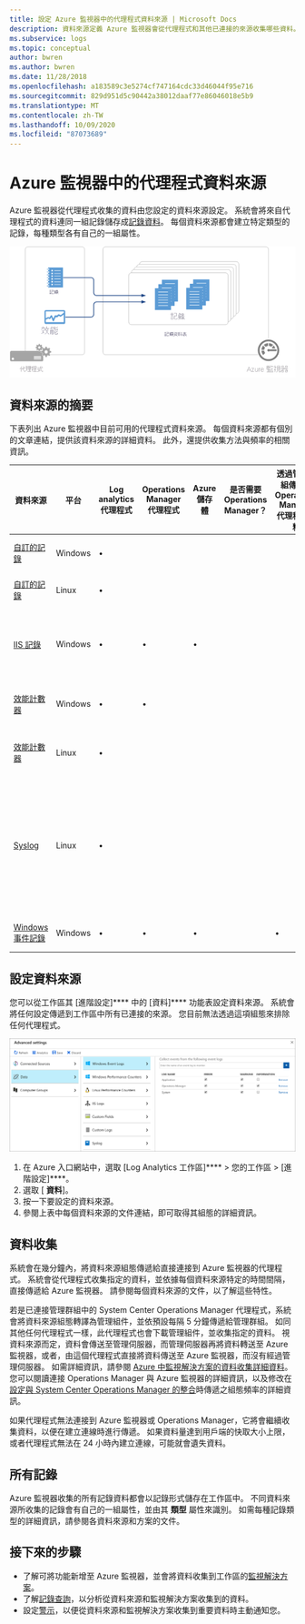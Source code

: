 ```yaml
---
title: 設定 Azure 監視器中的代理程式資料來源 | Microsoft Docs
description: 資料來源定義 Azure 監視器會從代理程式和其他已連接的來源收集哪些資料。  本文說明 Azure 監視器如何使用資料來源的概念、詳細說明如何設定資料來源，並提供可用的不同資料來源的摘要。.
ms.subservice: logs
ms.topic: conceptual
author: bwren
ms.author: bwren
ms.date: 11/28/2018
ms.openlocfilehash: a183589c3e5274cf747164cdc33d46044f95e716
ms.sourcegitcommit: 829d951d5c90442a38012daaf77e86046018e5b9
ms.translationtype: MT
ms.contentlocale: zh-TW
ms.lasthandoff: 10/09/2020
ms.locfileid: "87073689"
---
```

# <a name="agent-data-sources-in-azure-monitor"></a>Azure 監視器中的代理程式資料來源
Azure 監視器從代理程式收集的資料由您設定的資料來源設定。  系統會將來自代理程式的資料連同一組記錄儲存成[記錄資料](data-platform-logs.md)。  每個資料來源都會建立特定類型的記錄，每種類型各有自己的一組屬性。

![記錄資料收集](media/agent-data-sources/overview.png)

## <a name="summary-of-data-sources"></a>資料來源的摘要
下表列出 Azure 監視器中目前可用的代理程式資料來源。  每個資料來源都有個別的文章連結，提供該資料來源的詳細資料。   此外，還提供收集方法與頻率的相關資訊。 


| 資料來源 | 平台 | Log analytics 代理程式 | Operations Manager 代理程式 | Azure 儲存體 | 是否需要 Operations Manager？ | 透過管理群組傳送的 Operations Manager 代理程式資料 | 收集頻率 |
| --- | --- | --- | --- | --- | --- | --- | --- |
| [自訂的記錄](data-sources-custom-logs.md) | Windows |&#8226; |  | |  |  | 與抵達同時 |
| [自訂的記錄](data-sources-custom-logs.md) | Linux   |&#8226; |  | |  |  | 與抵達同時 |
| [IIS 記錄](data-sources-iis-logs.md) | Windows |&#8226; |&#8226; |&#8226; |  |  |取決於記錄檔檔案換用設定 |
| [效能計數器](data-sources-performance-counters.md) | Windows |&#8226; |&#8226; |  |  |  |依排程，最少 10 秒 |
| [效能計數器](data-sources-performance-counters.md) | Linux |&#8226; |  |  |  |  |依排程，最少 10 秒 |
| [Syslog](data-sources-syslog.md) | Linux |&#8226; |  |  |  |  |從 Azure 儲存體 ：10 分鐘；從代理程式：與抵達同時 |
| [Windows 事件記錄](data-sources-windows-events.md) |Windows |&#8226; |&#8226; |&#8226; |  |&#8226; | 與抵達同時 |


## <a name="configuring-data-sources"></a>設定資料來源
您可以從工作區其 [進階設定]**** 中的 [資料]**** 功能表設定資料來源。  系統會將任何設定傳遞到工作區中所有已連接的來源。  您目前無法透過這項組態來排除任何代理程式。

![設定 Windows 事件](media/agent-data-sources/configure-events.png)

1. 在 Azure 入口網站中，選取 [Log Analytics 工作區]**** > 您的工作區 > [進階設定]****。
2. 選取 [ **資料**]。
3. 按一下要設定的資料來源。
4. 參閱上表中每個資料來源的文件連結，即可取得其組態的詳細資訊。


## <a name="data-collection"></a>資料收集
系統會在幾分鐘內，將資料來源組態傳遞給直接連接到 Azure 監視器的代理程式。  系統會從代理程式收集指定的資料，並依據每個資料來源特定的時間間隔，直接傳遞給 Azure 監視器。  請參閱每個資料來源的文件，以了解這些特性。

若是已連接管理群組中的 System Center Operations Manager 代理程式，系統會將資料來源組態轉譯為管理組件，並依預設每隔 5 分鐘傳遞給管理群組。  如同其他任何代理程式一樣，此代理程式也會下載管理組件，並收集指定的資料。 視資料來源而定，資料會傳送至管理伺服器，而管理伺服器再將資料轉送至 Azure 監視器，或者，由這個代理程式直接將資料傳送至 Azure 監視器，而沒有經過管理伺服器。 如需詳細資訊，請參閱 [Azure 中監視解決方案的資料收集詳細資料](../monitor-reference.md)。  您可以閱讀連接 Operations Manager 與 Azure 監視器的詳細資訊，以及修改在[設定與 System Center Operations Manager 的整合](om-agents.md)時傳遞之組態頻率的詳細資訊。

如果代理程式無法連接到 Azure 監視器或 Operations Manager，它將會繼續收集資料，以便在建立連線時進行傳遞。  如果資料量達到用戶端的快取大小上限，或者代理程式無法在 24 小時內建立連線，可能就會遺失資料。

## <a name="log-records"></a>所有記錄
Azure 監視器收集的所有記錄資料都會以記錄形式儲存在工作區中。  不同資料來源所收集的記錄會有自己的一組屬性，並由其 **類型** 屬性來識別。  如需每種記錄類型的詳細資訊，請參閱各資料來源和方案的文件。

## <a name="next-steps"></a>接下來的步驟
* 了解可將功能新增至 Azure 監視器，並會將資料收集到工作區的[監視解決方案](../insights/solutions.md)。
* 了解[記錄查詢](../log-query/log-query-overview.md)，以分析從資料來源和監視解決方案收集到的資料。  
* 設定[警示](alerts-overview.md)，以便從資料來源和監視解決方案收集到重要資料時主動通知您。
